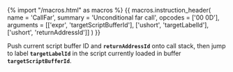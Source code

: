 {% import "/macros.html" as macros %}
{{ macros.instruction_header(
    name = 'CallFar',
    summary = 'Unconditional far call',
    opcodes = ['00 0D'],
    arguments = [['expr', 'targetScriptBufferId'], ['ushort', 'targetLabelId'], ['ushort', 'returnAddressId']]
) }}

Push current script buffer ID and **`returnAddressId`** onto call stack, then jump to label **`targetLabelId`** in the script currently loaded in buffer **`targetScriptBufferId`**.